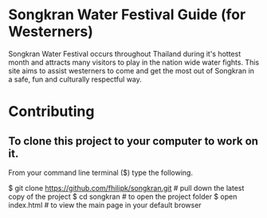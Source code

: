 Songkran Water Festival Guide (for Westerners)
==============================================
Songkran Water Festival occurs throughout Thailand during it's hottest month and attracts many visitors to play in the nation wide water fights.
This site aims to assist westerners to come and get the most out of Songkran in a safe, fun and culturally respectful way.

Contributing
============

To clone this project to your computer to work on it.
-----------------------------------------------------
From your command line terminal ($) type the following.

$ git clone https://github.com/fhilipk/songkran.git  # pull down the latest copy of the project
$ cd songkran   # to open the project folder
$ open index.html    # to view the main page in your default browser
